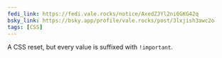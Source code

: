 ```yaml
---
fedi_link: https://fedi.vale.rocks/notice/AxedZJYl2ni6GKG42q
bsky_link: https://bsky.app/profile/vale.rocks/post/3lxjish3awc2o
tags: [CSS]
---
```


A CSS reset, but every value is suffixed with `!important`.
